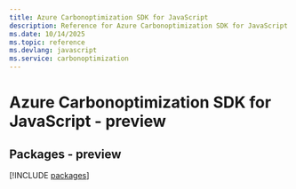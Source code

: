 ```yaml
---
title: Azure Carbonoptimization SDK for JavaScript
description: Reference for Azure Carbonoptimization SDK for JavaScript
ms.date: 10/14/2025
ms.topic: reference
ms.devlang: javascript
ms.service: carbonoptimization
---
```

# Azure Carbonoptimization SDK for JavaScript - preview
## Packages - preview
[!INCLUDE [packages](carbonoptimization-index.md)]